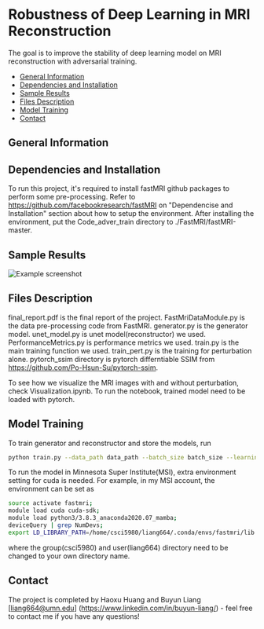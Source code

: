 # Robustness of Deep Learning in MRI Reconstruction
The goal is to improve the stability of deep learning model on MRI reconstruction with adversarial training.

* [General Information](#general-information)
* [Dependencies and Installation](#dependencies-and-installation)
* [Sample Results](#sample-results)
* [Files Description](#files-description)
* [Model Training](#model-training)
* [Contact](#contact)

## General Information

## Dependencies and Installation
To run this project, it's required to install fastMRI github packages to perform some pre-processing.
Refer to https://github.com/facebookresearch/fastMRI on "Dependencise and Installation" section about how to setup the environment. After installing the environment, put the Code_adver_train directory to ./FastMRI/fastMRI-master.

## Sample Results
![Example screenshot](./img/screenshot.png)

## Files Description
final_report.pdf is the final report of the project. FastMriDataModule.py is the data pre-processing code from FastMRI. generator.py is the generator model. unet_model.py is unet model(reconstructor) we used. PerformanceMetrics.py is performance metrics we used. train.py is the main training function we used. train_pert.py is the training for perturbation alone. pytorch_ssim directory is pytorch differntiable SSIM from https://github.com/Po-Hsun-Su/pytorch-ssim.

To see how we visualize the MRI images with and without perturbation, check Visualization.ipynb. To run the notebook, trained model need to be loaded with pytorch.

## Model Training
To train generator and reconstructor and store the models, run 

```bash
python train.py --data_path data_path --batch_size batch_size --learning_rate learning_rate --mask_type mask_type --center_fractions center_fractions --accelerations accelerations --alpha_1 alpha_1 --alpha_2 alpha_2 --epsilon epsilon
```

To run the model in Minnesota Super Institute(MSI), extra environment setting for cuda is needed. For example, in my MSI account, the environment can be set as

```bash
source activate fastmri;
module load cuda cuda-sdk;
module load python3/3.8.3_anaconda2020.07_mamba;
deviceQuery | grep NumDevs;
export LD_LIBRARY_PATH=/home/csci5980/liang664/.conda/envs/fastmri/lib:$LD_LIBRARY_PATH;
```
where the group(csci5980) and user(liang664) directory need to be changed to your own directory name.


## Contact
The project is completed by Haoxu Huang and Buyun Liang [liang664@umn.edu] (https://www.linkedin.com/in/buyun-liang/) - feel free to contact me if you have any questions!
